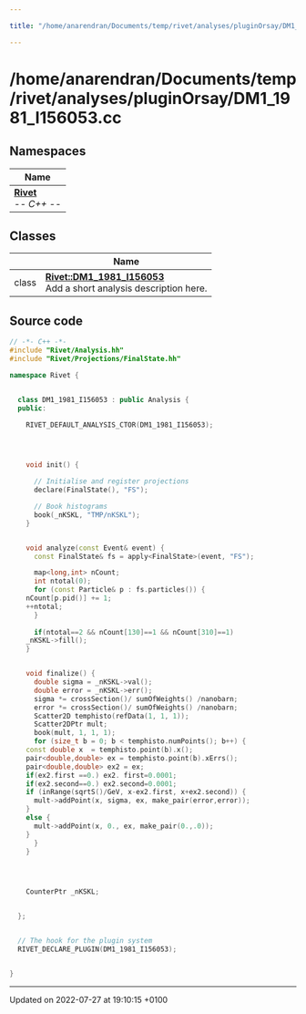 ```yaml
---

title: "/home/anarendran/Documents/temp/rivet/analyses/pluginOrsay/DM1_1981_I156053.cc"

---
```


# /home/anarendran/Documents/temp/rivet/analyses/pluginOrsay/DM1_1981_I156053.cc



## Namespaces

| Name           |
| -------------- |
| **[Rivet](http://example.org/namespaces/namespacerivet/)** <br>-*- C++ -*-  |

## Classes

|                | Name           |
| -------------- | -------------- |
| class | **[Rivet::DM1_1981_I156053](http://example.org/classes/classrivet_1_1dm1__1981__i156053/)** <br>Add a short analysis description here.  |




## Source code

```cpp
// -*- C++ -*-
#include "Rivet/Analysis.hh"
#include "Rivet/Projections/FinalState.hh"

namespace Rivet {


  class DM1_1981_I156053 : public Analysis {
  public:

    RIVET_DEFAULT_ANALYSIS_CTOR(DM1_1981_I156053);




    void init() {

      // Initialise and register projections
      declare(FinalState(), "FS");

      // Book histograms
      book(_nKSKL, "TMP/nKSKL");
    }


    void analyze(const Event& event) {
      const FinalState& fs = apply<FinalState>(event, "FS");

      map<long,int> nCount;
      int ntotal(0);
      for (const Particle& p : fs.particles()) {
    nCount[p.pid()] += 1;
    ++ntotal;
      }
      
      if(ntotal==2 && nCount[130]==1 && nCount[310]==1)
    _nKSKL->fill();
    }


    void finalize() {
      double sigma = _nKSKL->val();
      double error = _nKSKL->err();
      sigma *= crossSection()/ sumOfWeights() /nanobarn;
      error *= crossSection()/ sumOfWeights() /nanobarn;
      Scatter2D temphisto(refData(1, 1, 1));
      Scatter2DPtr mult;
      book(mult, 1, 1, 1);
      for (size_t b = 0; b < temphisto.numPoints(); b++) {
    const double x  = temphisto.point(b).x();
    pair<double,double> ex = temphisto.point(b).xErrs();
    pair<double,double> ex2 = ex;
    if(ex2.first ==0.) ex2. first=0.0001;
    if(ex2.second==0.) ex2.second=0.0001;
    if (inRange(sqrtS()/GeV, x-ex2.first, x+ex2.second)) {
      mult->addPoint(x, sigma, ex, make_pair(error,error));
    }
    else {
      mult->addPoint(x, 0., ex, make_pair(0.,.0));
    }
      }
    }




    CounterPtr _nKSKL;


  };


  // The hook for the plugin system
  RIVET_DECLARE_PLUGIN(DM1_1981_I156053);


}
```


-------------------------------

Updated on 2022-07-27 at 19:10:15 +0100
